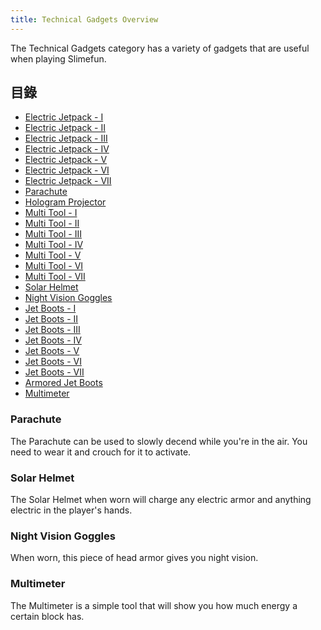 ```yaml
---
title: Technical Gadgets Overview
---
```


The Technical Gadgets category has a variety of gadgets that are useful when playing Slimefun.

## 目錄

* [Electric Jetpack - I](Jetpacks.md)
* [Electric Jetpack - II](Jetpacks.md)
* [Electric Jetpack - III](Jetpacks.md)
* [Electric Jetpack - IV](Jetpacks.md)
* [Electric Jetpack - V](Jetpacks.md)
* [Electric Jetpack - VI](Jetpacks.md)
* [Electric Jetpack - VII](Jetpacks.md)
* [Parachute](Technical-Gadgets.md#parachute)
* [Hologram Projector](Hologram-Projector.md)
* [Multi Tool - I](Multi-Tools.md)
* [Multi Tool - II](Multi-Tools.md)
* [Multi Tool - III](Multi-Tools.md)
* [Multi Tool - IV](Multi-Tools.md)
* [Multi Tool - V](Multi-Tools.md)
* [Multi Tool - VI](Multi-Tools.md)
* [Multi Tool - VII](Multi-Tools.md)
* [Solar Helmet](Technical-Gadgets.md#solar-helmet)
* [Night Vision Goggles](Technical-Gadgets.md#night-vision-goggles)
* [Jet Boots - I](Jet-Boots.md)
* [Jet Boots - II](Jet-Boots.md)
* [Jet Boots - III](Jet-Boots.md)
* [Jet Boots - IV](Jet-Boots.md)
* [Jet Boots - V](Jet-Boots.md)
* [Jet Boots - VI](Jet-Boots.md)
* [Jet Boots - VII](Jet-Boots.md)
* [Armored Jet Boots](Jet-Boots.md)
* [Multimeter](Technical-Gadgets.md#multimeter)

### Parachute

The Parachute can be used to slowly decend while you're in the air. You need to wear it and crouch for it to activate.

### Solar Helmet

The Solar Helmet when worn will charge any electric armor and anything electric in the player's hands.

### Night Vision Goggles

When worn, this piece of head armor gives you night vision.

### Multimeter

The Multimeter is a simple tool that will show you how much energy a certain block has.
